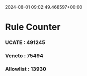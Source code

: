 2024-08-01 09:02:49.468597+00:00
# Rule Counter 
 ### UCATE : 491245

 ### Veneto : 75494

 ### Allowlist : 13930